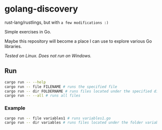 # golang-discovery

rust-lang/rustlings, but with `a few modifications :)`

Simple exercises in Go.

Maybe this repository will become a place I can use to explore various Go libraries.

_Tested on Linux. Does not run on Windows._

## Run

```bash
cargo run -- --help
cargo run -- file FILENAME # runs the specified file
cargo run -- dir FOLDERNAME # runs files located under the specified directory
cargo run -- --all # runs all files
```

### Example

```bash
cargo run -- file variables1 # runs variables1.go
cargo run -- dir variables # runs files located under the folder variables
```
